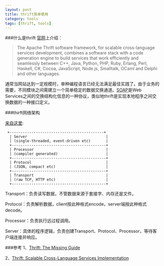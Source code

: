 ```yaml
---
layout: post
title: thrift简单使用
category: tools
tags: [thrift, tools]
---
```


###什么是thrift
[官网](http://thrift.apache.org/)上介绍：

>The Apache Thrift software framework, for scalable cross-language services development, combines a software stack with a code generation engine to build services that work efficiently and seamlessly between C++, Java, Python, PHP, Ruby, Erlang, Perl, Haskell, C#, Cocoa, JavaScript, Node.js, Smalltalk, OCaml and Delphi and other languages.

通常当网站达到一定规模时，单种编程语言已经无法满足最佳实践了。由于业务的需要，不同模块之间需建立一个简单稳定的数据交换通道。[SOAP](http://en.wikipedia.org/wiki/SOAP)是Web Services之间的交换结构化信息的一种协议，类似地thrift是实现本地程序之间交换数据的一种接口定义。

###thirft网络架构

[来自这里](http://thrift.apache.org/docs/concepts/):

     +-------------------------------------------+
      | Server                                    |
      | (single-threaded, event-driven etc)       |
      +-------------------------------------------+
      | Processor                                 |
      | (compiler generated)                      |
      +-------------------------------------------+
      | Protocol                                  |
      | (JSON, compact etc)                       |
      +-------------------------------------------+
      | Transport                                 |
      | (raw TCP, HTTP etc)                       |
      +-------------------------------------------+

Transport：负责读写数据，不管数据来源于套接字、内存还是文件。

Protocol：负责解析数据，client按此种格式encode，server端按此种格式decode。

Processor：负责执行远过程调用。

Server：具体的程序逻辑，负责创建Transport、Protocol、Processor，等待客户端连接并响应。

###参考
1、[Thrift: The Missing Guide](http://diwakergupta.github.io/thrift-missing-guide/#_versioning_compatibility)

2、[Thrift: Scalable Cross-Language Services Implementation](http://thrift.apache.org/static/files/thrift-20070401.pdf)





